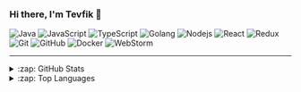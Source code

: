 <h3>Hi there, I'm Tevfik 👋</h4>

<!-- ![visitors](https://visitor-badge.glitch.me/badge?page_id=mtevfik41.mtevfik41) -->

![Java](https://img.shields.io/badge/-Java-orange?style=flat-square&logo=java)
![JavaScript](https://img.shields.io/badge/-JavaScript-black?style=flat-square&logo=javascript)
![TypeScript](https://img.shields.io/badge/-TypeScript-black?style=flat-square&logo=typescript)
![Golang](https://img.shields.io/badge/-Golang-black?style=flat-square&logo=go)
![Nodejs](https://img.shields.io/badge/-Node.js-black?style=flat-square&logo=Node.js)
![React](https://img.shields.io/badge/-React-black?style=flat-square&logo=react)
![Redux](https://img.shields.io/badge/-Redux-black?style=flat-square&logo=redux)
![Git](https://img.shields.io/badge/-Git-black?style=flat-square&logo=git)
![GitHub](https://img.shields.io/badge/-GitHub-black?style=flat-square&logo=github)
![Docker](https://img.shields.io/badge/-Docker-black?style=flat-square&logo=Docker)
![WebStorm](https://img.shields.io/badge/-WebStorm-black?style=flat-square&logo=WebStorm)

---

<details>
  <summary>:zap: GitHub Stats</summary>

  <img align="left" alt="mtevfik41's GitHub Stats" src="https://github-readme-stats.vercel.app/api?username=mtevfik41&show_icons=true&hide_border=true&count_private=true&theme=react" />

</details>
<details>
  <summary>:zap: Top Languages</summary>

  <img align="left" alt="mtevfik41's GitHub Stats" src="https://github-readme-stats.vercel.app/api/top-langs/?username=mtevfik41&show_icons=true&hide_border=true&theme=react&layout=compact&langs_count=8&hide=html,css,scss,makefile,python" />

</details>
